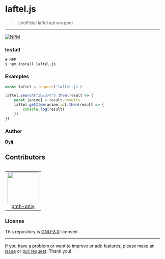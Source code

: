 # laftel.js

> Unofficial laftel api wrapper

---

[![NPM](https://nodei.co/npm/laftel.js.png?compact=true)](https://nodei.co/npm/laftel.js/)

### Install

```
# NPM
$ npm install laftel.js
```

### Examples

```js
const laftel = require('laftel.js')

laftel.search("코노스바").then(result => {
    const [anime] = result.results
    laftel.getItem(anime.id).then(result => {
        console.log(result)
    })
})
```

### Author

**[Dyij](https://github.com/Muzihuzi)**

## Contributors 


<table>
    <table><tr><td align="center"><a href="https://github.com/pmh-only"><img src="https://avatars.githubusercontent.com/u/39158228?v=4&s=100" width="100px;"><br />pmh-only</a></td>
  </table>


### License

This repository is [GNU-3.0](https://github.com/Muzihuzi/laftel.js/blob/main/LICENSE) licensed.

---

If you have a problem or want to improve or add features, please make an [issue](https://github.com/Muzihuzi/laftel.js/issues) or [pull request](https://github.com/Muzihuzi/laftel.js/pulls). Thank you!
